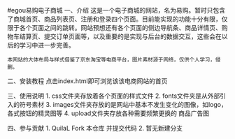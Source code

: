 #egou易购电子商城
一、介绍
	这是一个电子商城的网站，名为易购。暂时只包含了商城首页、商品列表页、注册和登录四个页面。目前能实现的功能十分有限，仅限于各个页面之间的跳转。网站预想还有各个页面的侧边导航条、商品详情页、购物车结算页、提交订单页面等，以及重要的是实现与后台的数据交互，这些会在以后的学习中进一步完善。

	本网站的大体布局与样式借鉴了京东淘宝等电商平台，图片素材源于网络，仅供个人学习，侵删。

二、安装教程
	点击index.html即可浏览该该电商网站的首页

三、使用说明
	1. css文件夹存放着各个页面的样式文件
	2. fonts文件夹是从外部引入的符号素材
	3. images文件夹存放的是网站中基本不发生变化的图像，如logo，各式按钮的精灵图等
	4. upload文件夹存放各种需要频繁更换的 商品广告图

四、参与贡献
	1. QuilaL Fork 本仓库 并提交代码
	2. 暂无新建分支
